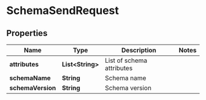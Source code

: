 

# SchemaSendRequest


## Properties

Name | Type | Description | Notes
------------ | ------------- | ------------- | -------------
**attributes** | **List&lt;String&gt;** | List of schema attributes | 
**schemaName** | **String** | Schema name | 
**schemaVersion** | **String** | Schema version | 



